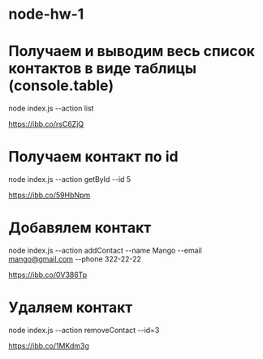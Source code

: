 # node-hw-1

# Получаем и выводим весь список контактов в виде таблицы (console.table)

node index.js --action list

https://ibb.co/rsC6ZjQ

# Получаем контакт по id

node index.js --action getById --id 5

https://ibb.co/59HbNpm

# Добавялем контакт

node index.js --action addContact --name Mango --email mango@gmail.com --phone
322-22-22

https://ibb.co/0V386Tp

# Удаляем контакт

node index.js --action removeContact --id=3

https://ibb.co/1MKdm3g
